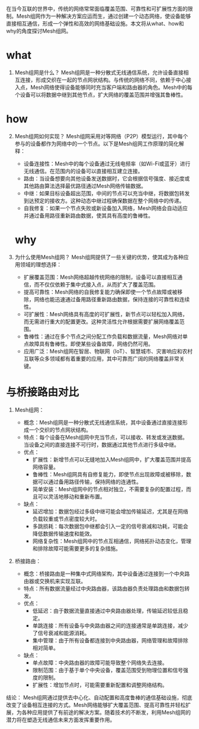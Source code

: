 在当今互联的世界中，传统的网络常常面临覆盖范围、可靠性和可扩展性方面的限制。Mesh组网作为一种解决方案应运而生，通过创建一个动态网络，使设备能够直接相互通信，形成一个弹性和高效的网络基础设施。本文将从what、how和why的角度探讨Mesh组网。
# what
1. Mesh组网是什么？ Mesh组网是一种分散式无线通信系统，允许设备直接相互连接，形成交织在一起的节点网状结构。与传统的网络不同，依赖于中心接入点，Mesh网络使得设备能够同时充当客户端和路由器的角色。Mesh中的每个设备可以将数据中继到其他节点，扩大网络的覆盖范围并增强其鲁棒性。
# how
2. Mesh组网如何实现？ Mesh组网采用对等网络（P2P）模型运行，其中每个参与的设备都作为网络中的一个节点。以下是Mesh组网工作原理的简化解释：
    
    - 设备连接性：Mesh中的每个设备通过无线电频率（如Wi-Fi或蓝牙）进行无线通信。在范围内的设备可以直接相互建立连接。
    - 路由：当设备想要向其他设备发送数据时，它会根据信号强度、接近度或其他路由算法选择最优路径通过Mesh网络传输数据。
    - 中继：如果目标设备超出范围，中间的节点可以充当中继，将数据包转发到达预定的接收方。这种动态中继过程确保数据在整个网络中的传递。
    - 自我修复：如果一个节点失败或新设备加入网络，Mesh网络会自动适应并通过备用路径重新路由数据，使其具有高度的鲁棒性。
    # why
1. 为什么使用Mesh组网？ Mesh组网提供了一些关键的优势，使其成为各种应用领域的理想选择：
    
    - 扩展覆盖范围：Mesh网络超越传统网络的限制，设备可以直接相互通信，而不仅仅依赖于集中式接入点，从而扩大了覆盖范围。
    - 提高可靠性：Mesh网络的自我修复能力确保即使一个节点故障或被移除，网络也能迅速通过备用路径重新路由数据，保持连接的可靠性和连续性。
    - 可扩展性：Mesh网络具有高度的可扩展性，新节点可以轻松加入网络，而无需进行重大的配置更改。这种灵活性允许根据需要扩展网络覆盖范围。
    - 鲁棒性：通过在多个节点之间分配工作负载和数据流量，Mesh网络对单点故障具有鲁棒性。即使某些设备故障，网络仍然可用。
    - 应用广泛：Mesh组网在智居、物联网（IoT）、智慧城市、灾害响应和农村互联等众多领域都有着重要的应用，其中可靠而广阔的网络覆盖非常关键。

# 与桥接路由对比
1. Mesh组网：
    - 概念：Mesh组网是一种分散式无线通信系统，其中设备通过直接连接形成一个交织的节点网状结构。
    - 特点：每个设备在Mesh组网中充当节点，可以接收、转发或发送数据。当设备之间的直接连接不可行时，数据通过其他节点进行多级中继。
    - 优点：
        - 扩展性：新增节点可以无缝地加入Mesh组网中，扩大覆盖范围并提高网络容量。
        - 鲁棒性：Mesh组网具有自修复能力，即使节点出现故障或被移除，数据可以通过备用路径传输，保持网络的连通性。
        - 简单安装：Mesh组网中的节点相对独立，不需要复杂的配置过程，而且可以灵活地移动和重新布置。
    - 缺点：
        - 延迟增加：数据包经过多级中继可能会增加传输延迟，尤其是在网络负载较重或节点密度较大时。
        - 多跳损耗：每次数据包中继都会引入一定的信号衰减和功耗，可能会降低数据传输速度和能效。
        - 网络复杂性：Mesh组网中的节点互相通信，网络拓扑动态变化，管理和排除故障可能需要更多的复杂措施。
2. 桥接路由：
    
    - 概念：桥接路由是一种集中式网络架构，其中设备通过连接到一个中央路由器或交换机来实现互联。
    - 特点：所有数据流量经过中央路由器，该路由器负责处理路由和数据包转发。
    - 优点：
        - 低延迟：由于数据流量直接通过中央路由器处理，传输延迟较低且稳定。
        - 单跳连接：所有设备与中央路由器之间的连接通常是单跳连接，减少了信号衰减和能源消耗。
        - 集中管理：由于所有设备都连接到中央路由器，网络管理和故障排除相对简单。
    - 缺点：
        - 单点故障：中央路由器的故障可能导致整个网络失去连接。
        - 限制范围：由于基于单个中央设备，覆盖范围受到物理位置和信号强度的限制。
        - 扩展性：增加节点时，可能需要重新配置和调整网络结构。

结论： Mesh组网通过提供去中心化、自动配置和高度鲁棒的通信基础设施，彻底改变了设备相互连接的方式。Mesh网络能够扩大覆盖范围、提高可靠性并轻松扩展，为各种应用提供了有前途的解决方案。随着技术的不断发，利用Mesh组网的潜力将在塑造无线通信未来方面发挥重要作用。